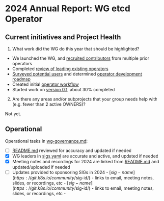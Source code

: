 # 2024 Annual Report: WG etcd Operator

## Current initiatives and Project Health

1. What work did the WG do this year that should be highlighted?

* We launched the WG, and [recruited contributors](https://github.com/etcd-io/etcd-operator/graphs/contributors) from multiple prior operators
* Completed [review of leading existing operators](https://github.com/etcd-io/etcd-operator/blob/main/docs/wg/evaluation/evaluation.pdf)
* [Surveyed potential users](https://github.com/etcd-io/etcd-operator/blob/main/docs/wg/survey/2024-operator-survey.md) and determined [operator development roadmap](https://github.com/etcd-io/etcd-operator/blob/main/docs/roadmap.md)
* Created initial [operator workflow]()
* Started work on [version 0.1](https://github.com/etcd-io/etcd-operator/milestone/1), about 30% completed

2. Are there any areas and/or subprojects that your group needs help with (e.g. fewer than 2 active OWNERS)?

Not yet.

## Operational

Operational tasks in [wg-governance.md]:

- [ ] [README.md] reviewed for accuracy and updated if needed
- [X] WG leaders in [sigs.yaml] are accurate and active, and updated if needed
- [X] Meeting notes and recordings for 2024 are linked from [README.md] and updated/uploaded if needed
- [ ] Updates provided to sponsoring SIGs in 2024
      - [$sig-name](https://git.k8s.io/community/$sig-id/)
        - links to email, meeting notes, slides, or recordings, etc
      - [$sig-name](https://git.k8s.io/community/$sig-id/)
        - links to email, meeting notes, slides, or recordings, etc
      -

[wg-governance.md]: https://git.k8s.io/community/committee-steering/governance/wg-governance.md
[README.md]: https://git.k8s.io/community/wg-etcd-operator/README.md
[sigs.yaml]: https://git.k8s.io/community/sigs.yaml
